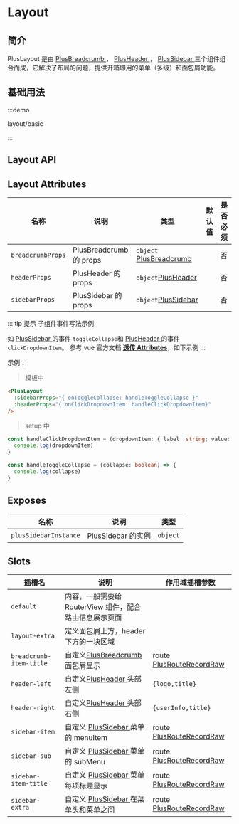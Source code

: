 # Layout

## 简介

PlusLayout 是由 [PlusBreadcrumb ](/components/breadcrumb.html)， [PlusHeader ](/components/header.html)， [PlusSidebar ](/components/sidebar.html)三个组件组合而成，它解决了布局的问题，提供开箱即用的菜单（多级）和面包屑功能。

## 基础用法

:::demo

layout/basic

:::

## Layout API

## Layout Attributes

| 名称              | 说明                    | 类型                                                                          | 默认值 | 是否必须 |
| ----------------- | ----------------------- | ----------------------------------------------------------------------------- | ------ | -------- |
| `breadcrumbProps` | PlusBreadcrumb 的 props | `object` [PlusBreadcrumb ](/components/breadcrumb.html#breadcrumb-attributes) |        | 否       |
| `headerProps`     | PlusHeader 的 props     | `object`[PlusHeader ](/components/header.html#header-attributes)              |        | 否       |
| `sidebarProps`    | PlusSidebar 的 props    | `object`[PlusSidebar ](/components/sidebar.html#sidebar-attributes)           |        | 否       |

::: tip 提示
子组件事件写法示例

如 [PlusSidebar ](/components/sidebar.html) 的事件 `toggleCollapse`和 [PlusHeader ](/components/header.html)的事件`clickDropdownItem`。 参考 vue 官方文档 **[透传 Attributes](https://cn.vuejs.org/guide/components/attrs.html)**，如下示例
:::

示例：

> 模板中

```html
<PlusLayout
  :sidebarProps="{ onToggleCollapse: handleToggleCollapse }"
  :headerProps="{ onClickDropdownItem: handleClickDropdownItem}"
/>
```

> setup 中

```ts
const handleClickDropdownItem = (dropdownItem: { label: string; value: string }) => {
  console.log(dropdownItem)
}

const handleToggleCollapse = (collapse: boolean) => {
  console.log(collapse)
}
```

## Exposes

| 名称                  | 说明               | 类型     |
| --------------------- | ------------------ | -------- |
| `plusSidebarInstance` | PlusSidebar 的实例 | `object` |

## Slots

| 插槽名                  | 说明                                                              | 作用域插槽参数                                                       |
| ----------------------- | ----------------------------------------------------------------- | -------------------------------------------------------------------- |
| `default`               | 内容，一般需要给 RouterView 组件，配合路由信息展示页面            |                                                                      |
| `layout-extra`          | 定义面包屑上方，header 下方的一块区域                             |                                                                      |
| `breadcrumb-item-title` | 自定义[PlusBreadcrumb ](/components/breadcrumb.html)面包屑显示    | route [PlusRouteRecordRaw](/components/type.html#plusrouterecordraw) |
| `header-left`           | 自定义[PlusHeader ](/components/header.html)头部左侧              | `{logo,title}`                                                       |
| `header-right`          | 自定义[PlusHeader ](/components/header.html)头部右侧              | `{userInfo,title}`                                                   |
| `sidebar-item`          | 自定义 [PlusSidebar ](/components/sidebar.html)菜单的 menuItem    | route [PlusRouteRecordRaw](/components/type.html#plusrouterecordraw) |
| `sidebar-sub`           | 自定义 [PlusSidebar ](/components/sidebar.html)菜单的 subMenu     | route [PlusRouteRecordRaw](/components/type.html#plusrouterecordraw) |
| `sidebar-item-title`    | 自定义 [PlusSidebar ](/components/sidebar.html)菜单每项标题显示   | route [PlusRouteRecordRaw](/components/type.html#plusrouterecordraw) |
| `sidebar-extra`         | 自定义 [PlusSidebar ](/components/sidebar.html)在菜单头和菜单之间 | route [PlusRouteRecordRaw](/components/type.html#plusrouterecordraw) |
